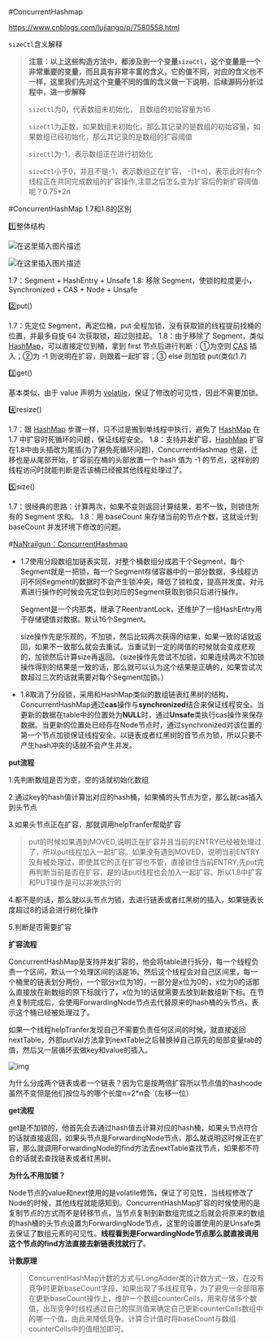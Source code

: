 #ConcurrentHashmap

https://www.cnblogs.com/lujiango/p/7580558.html

`sizeCtl`含义解释

> **注意：以上这些构造方法中，都涉及到一个变量`sizeCtl`，这个变量是一个非常重要的变量，而且具有非常丰富的含义，它的值不同，对应的含义也不一样，这里我们先对这个变量不同的值的含义做一下说明，后续源码分析过程中，进一步解释**
>
> `sizeCtl`为0，代表数组未初始化， 且数组的初始容量为16
>
> `sizeCtl`为正数，如果数组未初始化，那么其记录的是数组的初始容量，如果数组已经初始化，那么其记录的是数组的扩容阈值
>
> `sizeCtl`为-1，表示数组正在进行初始化
>
> `sizeCtl`小于0，并且不是-1，表示数组正在扩容， -(1+n)，表示此时有n个线程正在共同完成数组的扩容操作,注意之后怎么变为扩容后的新扩容阈值呢？0.75*2n

#ConcurrentHashMap 1.7和1.8的区别

1️⃣整体结构

![在这里插入图片描述](https://img-blog.csdnimg.cn/20190426100401737.png?x-oss-process=image/watermark,type_ZmFuZ3poZW5naGVpdGk,shadow_10,text_aHR0cHM6Ly9ibG9nLmNzZG4ubmV0L3FxXzQxODg0OTc2,size_16,color_FFFFFF,t_70)

![在这里插入图片描述](https://img-blog.csdnimg.cn/20190426101108134.jpg?x-oss-process=image/watermark,type_ZmFuZ3poZW5naGVpdGk,shadow_10,text_aHR0cHM6Ly9ibG9nLmNzZG4ubmV0L3FxXzQxODg0OTc2,size_16,color_FFFFFF,t_70)

1.7：Segment + HashEntry + Unsafe
 1.8: 移除 Segment，使锁的粒度更小，Synchronized + CAS + Node + Unsafe

2️⃣put()

1.7：先定位 Segment，再定位桶，put 全程加锁，没有获取锁的线程提前找桶的位置，并最多自旋 64 次获取锁，超过则挂起。
 1.8：由于移除了 Segment，类似 [HashMap](https://www.jianshu.com/p/6c70d265aa7b)，可以直接定位到桶，拿到 first 节点后进行判断：①为空则 [CAS](https://www.jianshu.com/p/98220486426a) 插入；②为 -1 则说明在扩容，则跟着一起扩容；③ else 则加锁 put(类似1.7)

3️⃣get()

基本类似，由于 value 声明为 [volatile](https://www.jianshu.com/p/6c96719bba04)，保证了修改的可见性，因此不需要加锁。

4️⃣resize()

1.7：跟 [HashMap](https://www.jianshu.com/p/6c70d265aa7b) 步骤一样，只不过是搬到单线程中执行，避免了 [HashMap](https://www.jianshu.com/p/6c70d265aa7b) 在 1.7 中扩容时死循环的问题，保证线程安全。
 1.8：支持并发扩容，[HashMap](https://www.jianshu.com/p/6c70d265aa7b) 扩容在1.8中由头插改为尾插(为了避免死循环问题)，ConcurrentHashmap 也是，迁移也是从尾部开始，扩容前在桶的头部放置一个 hash 值为 -1 的节点，这样别的线程访问时就能判断是否该桶已经被其他线程处理过了。

5️⃣size()

1.7：很经典的思路：计算两次，如果不变则返回计算结果，若不一致，则锁住所有的 Segment 求和。
 1.8：用 baseCount 来存储当前的节点个数，这就设计到 baseCount 并发环境下修改的问题。

#[NaNrailgun：ConcurrentHashmap](https://github.com/NaNrailgun/Note/blob/master/Java%E5%B9%B6%E5%8F%91.md)

- 1.7使用分段数组加链表实现，对整个桶数组分成若干个Segment，每个Segment就是一把锁，每一个Segment存储容器中的一部分数据，多线程访问不同Segment的数据时不会产生锁冲突，降低了锁粒度，提高并发度。对元素进行操作的时候会先定位到对应的Segment获取到锁只后进行操作。

  Segment是一个内部类，继承了ReentrantLock，还维护了一组HashEntry用于存储键值对数据。默认16个Segment。

  size操作先是乐观的，不加锁，然后比较两次获得的结果，如果一致的话就返回，如果不一致那么就会去重试。当重试到一定的阈值的时候就会变成悲观的，加锁然后计算size再返回。（size操作先尝试不加锁，如果连续两次不加锁操作得到的结果是一致的话，那么就可以认为这个结果是正确的，如果尝试次数超过三次的话就需要对每个Segment加锁。）

- 1.8取消了分段锁，采用和HashMap类似的数组链表红黑树的结构，ConcurrentHashMap通过**cas**操作与**synchronized**结合来保证线程安全。当更新的数据在table中的位置处为**NULL**时，通过**Unsafe**类执行cas操作来保存数据。当更新的位置处已经存在Node节点时，通过synchronized对该位置的第一个节点加锁保证线程安全。以链表或者红黑树的首节点为锁，所以只要不产生hash冲突的话就不会产生并发。

**put流程**

1.先判断数组是否为空，空的话就初始化数组

2.通过key的hash值计算出对应的hash桶，如果桶的头节点为空，那么就cas插入到头节点

3.如果头节点正在扩容，那就调用helpTranfer帮助扩容

> put的时候如果遇到MOVED,说明正在扩容并且当前的ENTRY已经被处理过了，所以put线程加入一起扩容。如果没有遇到MOVED，说明当前ENTRY没有被处理过，即使其它的正在扩容也不管，直接锁住当前ENTRY,先put完再判断当前是否在扩容，是的话put线程也会加入一起扩容。所以1.8中扩容和PUT操作是可以并发执行的

4.都不是的话，那么就以头节点为锁，去进行链表或者红黑树的插入，如果链表长度超过8的话会进行树化操作

5.判断是否需要扩容

**扩容流程**

ConcurrentHashMap是支持并发扩容的，他会将table进行拆分，每一个线程负责一个区间，默认一个处理区间的话是16。然后这个线程会对自己区间里，每一个桶里的链表划分两份，一个部分x位为1的，一部分是x位为0的，x位为0的话那么直接放在新数组的原下标就行了，x位为1的话就需要去放到新数组新下标。在节点复制完成后，会使用ForwardingNode节点去代替原来的hash桶的头节点，表示这个桶已经被处理过了。

如果一个线程helpTranfer发现自己不需要负责任何区间的时候，就直接返回nextTable，外部putVal方法拿到nextTable之后替换掉自己原先的局部变量tab的值，然后又一层循环去做key和value的插入。

![img](https://img-blog.csdnimg.cn/20190510093520878.png?x-oss-process=image/watermark,type_ZmFuZ3poZW5naGVpdGk,shadow_10,text_aHR0cHM6Ly9ibG9nLmNzZG4ubmV0L1pPS0VLQUk=,size_16,color_FFFFFF,t_70)

为什么分成两个链表或者一个链表？因为它是按两倍扩容所以节点值的hashcode虽然不变但是他们按位与的哪个长度n=2*n会（左移一位）

**get流程**

get是不加锁的，他首先会去通过hash值去计算对应的hash桶，如果头节点符合的话就直接返回，如果头节点是ForwardingNode节点，那么就说明这时候正在扩容，那么就调用ForwardingNode的find方法去nextTable查找节点，如果都不符合的话就去查找链表或者红黑树。

**为什么不用加锁？**

Node节点的value和next使用的是volatile修饰，保证了可见性，当线程修改了Node的时候，其他线程就能感知到。ConcurrentHashMap扩容的时候使用的是复制节点的方式而不是转移节点，当节点复制到新数组完成之后就会将原来的数组的hash桶的头节点设置为ForwardingNode节点，这里的设置使用的是Unsafe类去保证了数组元素的可见性。**线程看到是ForwardingNode节点那么就直接调用这个节点的find方法直接去新链表找就行了**。

**计数原理**

> ConcurrentHashMap计数的方式与LongAdder类的计数方式一致，在没有竞争时更新baseCount字段，如果出现了多线程竞争，为了避免一全部阻塞在更新baseCount操作上，维护一个数组counterCells，用来存储多个数值，出现竞争时线程通过自己的探测值来确定自己更新counterCells数组中的哪一个值，由此来降低竞争。计算合计值时将baseCount与数组counterCells中的值相加即可。



